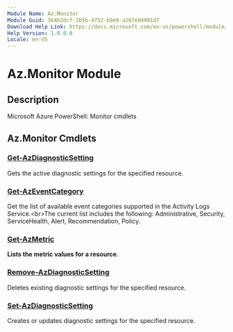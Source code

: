 ```yaml
---
Module Name: Az.Monitor
Module Guid: 364b2dcf-3b5b-4752-b9e9-a267e94981d7
Download Help Link: https://docs.microsoft.com/en-us/powershell/module/az.monitor
Help Version: 1.0.0.0
Locale: en-US
---
```


# Az.Monitor Module
## Description
Microsoft Azure PowerShell: Monitor cmdlets

## Az.Monitor Cmdlets
### [Get-AzDiagnosticSetting](Get-AzDiagnosticSetting.md)
Gets the active diagnostic settings for the specified resource.

### [Get-AzEventCategory](Get-AzEventCategory.md)
Get the list of available event categories supported in the Activity Logs Service.\<br\>The current list includes the following: Administrative, Security, ServiceHealth, Alert, Recommendation, Policy.

### [Get-AzMetric](Get-AzMetric.md)
**Lists the metric values for a resource**.

### [Remove-AzDiagnosticSetting](Remove-AzDiagnosticSetting.md)
Deletes existing diagnostic settings for the specified resource.

### [Set-AzDiagnosticSetting](Set-AzDiagnosticSetting.md)
Creates or updates diagnostic settings for the specified resource.


